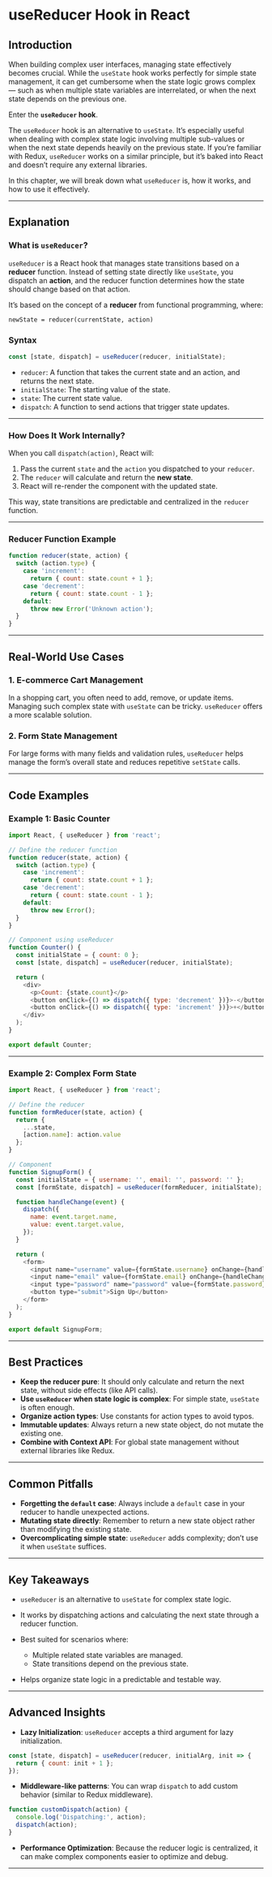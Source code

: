 # useReducer Hook in React

## Introduction

When building complex user interfaces, managing state effectively becomes crucial. While the `useState` hook works perfectly for simple state management, it can get cumbersome when the state logic grows complex — such as when multiple state variables are interrelated, or when the next state depends on the previous one.

Enter the **`useReducer` hook**.

The `useReducer` hook is an alternative to `useState`. It’s especially useful when dealing with complex state logic involving multiple sub-values or when the next state depends heavily on the previous state. If you’re familiar with Redux, `useReducer` works on a similar principle, but it’s baked into React and doesn’t require any external libraries.

In this chapter, we will break down what `useReducer` is, how it works, and how to use it effectively.

---

## Explanation

### What is `useReducer`?

`useReducer` is a React hook that manages state transitions based on a **reducer** function. Instead of setting state directly like `useState`, you dispatch an **action**, and the reducer function determines how the state should change based on that action.

It’s based on the concept of a **reducer** from functional programming, where:

```text
newState = reducer(currentState, action)
```

### Syntax

```javascript
const [state, dispatch] = useReducer(reducer, initialState);
```

* `reducer`: A function that takes the current state and an action, and returns the next state.
* `initialState`: The starting value of the state.
* `state`: The current state value.
* `dispatch`: A function to send actions that trigger state updates.

---

### How Does It Work Internally?

When you call `dispatch(action)`, React will:

1. Pass the current `state` and the `action` you dispatched to your `reducer`.
2. The `reducer` will calculate and return the **new state**.
3. React will re-render the component with the updated state.

This way, state transitions are predictable and centralized in the `reducer` function.

---

### Reducer Function Example

```javascript
function reducer(state, action) {
  switch (action.type) {
    case 'increment':
      return { count: state.count + 1 };
    case 'decrement':
      return { count: state.count - 1 };
    default:
      throw new Error('Unknown action');
  }
}
```

---

## Real-World Use Cases

### 1. **E-commerce Cart Management**

In a shopping cart, you often need to add, remove, or update items. Managing such complex state with `useState` can be tricky. `useReducer` offers a more scalable solution.

### 2. **Form State Management**

For large forms with many fields and validation rules, `useReducer` helps manage the form’s overall state and reduces repetitive `setState` calls.

---

## Code Examples

### Example 1: Basic Counter

```javascript
import React, { useReducer } from 'react';

// Define the reducer function
function reducer(state, action) {
  switch (action.type) {
    case 'increment':
      return { count: state.count + 1 };
    case 'decrement':
      return { count: state.count - 1 };
    default:
      throw new Error();
  }
}

// Component using useReducer
function Counter() {
  const initialState = { count: 0 };
  const [state, dispatch] = useReducer(reducer, initialState);

  return (
    <div>
      <p>Count: {state.count}</p>
      <button onClick={() => dispatch({ type: 'decrement' })}>-</button>
      <button onClick={() => dispatch({ type: 'increment' })}>+</button>
    </div>
  );
}

export default Counter;
```

---

### Example 2: Complex Form State

```javascript
import React, { useReducer } from 'react';

// Define the reducer
function formReducer(state, action) {
  return {
    ...state,
    [action.name]: action.value
  };
}

// Component
function SignupForm() {
  const initialState = { username: '', email: '', password: '' };
  const [formState, dispatch] = useReducer(formReducer, initialState);

  function handleChange(event) {
    dispatch({
      name: event.target.name,
      value: event.target.value,
    });
  }

  return (
    <form>
      <input name="username" value={formState.username} onChange={handleChange} placeholder="Username" />
      <input name="email" value={formState.email} onChange={handleChange} placeholder="Email" />
      <input type="password" name="password" value={formState.password} onChange={handleChange} placeholder="Password" />
      <button type="submit">Sign Up</button>
    </form>
  );
}

export default SignupForm;
```

---

## Best Practices

* **Keep the reducer pure**: It should only calculate and return the next state, without side effects (like API calls).
* **Use `useReducer` when state logic is complex**: For simple state, `useState` is often enough.
* **Organize action types**: Use constants for action types to avoid typos.
* **Immutable updates**: Always return a new state object, do not mutate the existing one.
* **Combine with Context API**: For global state management without external libraries like Redux.

---

## Common Pitfalls

* **Forgetting the `default` case**: Always include a `default` case in your reducer to handle unexpected actions.
* **Mutating state directly**: Remember to return a new state object rather than modifying the existing state.
* **Overcomplicating simple state**: `useReducer` adds complexity; don’t use it when `useState` suffices.

---

## Key Takeaways

* `useReducer` is an alternative to `useState` for complex state logic.
* It works by dispatching actions and calculating the next state through a reducer function.
* Best suited for scenarios where:

  * Multiple related state variables are managed.
  * State transitions depend on the previous state.
* Helps organize state logic in a predictable and testable way.

---

## Advanced Insights

* **Lazy Initialization**: `useReducer` accepts a third argument for lazy initialization.

```javascript
const [state, dispatch] = useReducer(reducer, initialArg, init => {
  return { count: init + 1 };
});
```

* **Middleware-like patterns**: You can wrap `dispatch` to add custom behavior (similar to Redux middleware).

```javascript
function customDispatch(action) {
  console.log('Dispatching:', action);
  dispatch(action);
}
```

* **Performance Optimization**: Because the reducer logic is centralized, it can make complex components easier to optimize and debug.

---
